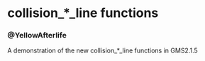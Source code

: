# collision_*_line functions
### @YellowAfterlife

A demonstration of the new collision_*_line functions in GMS2.1.5
